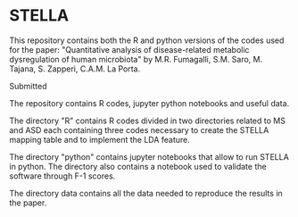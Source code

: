 # STELLA

This repository contains both the R and python versions of the codes used for the paper: "Quantitative analysis of disease-related metabolic dysregulation of human microbiota" by  M.R. Fumagalli, S.M. Saro, M. Tajana, S. Zapperi, C.A.M. La Porta.

Submitted

The repository contains R codes, jupyter python notebooks and useful data.

The directory "R" contains R codes divided in two directories related to MS and ASD each containing three codes necessary to create the STELLA mapping table and to implement the LDA feature.

The directory "python" contains jupyter notebooks that allow to run STELLA in python. The directory also contains a notebook used to validate the software through F-1 scores. 

The directory data contains all the data needed to reproduce the results in the paper.

